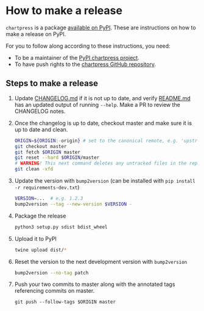 # How to make a release

`chartpress` is a package [available on
PyPI](https://pypi.org/project/chartpress/). These are instructions on how to
make a release on PyPI.

For you to follow along according to these instructions, you need:
- To be a maintainer of the [PyPI chartpress
  project](https://pypi.org/project/chartpress/).
- To have push rights to the [chartpress GitHub repository](https://github.com/jupyterhub/chartpress).

## Steps to make a release

1. Update [CHANGELOG.md](CHANGELOG.md) if it is not up to date,
   and verify [README.md](README.md) has an updated output of running `--help`.
   Make a PR to review the CHANGELOG notes.

1. Once the changelog is up to date, checkout master and make sure it is up to date and clean.

   ```bash
   ORIGIN=${ORIGIN:-origin} # set to the canonical remote, e.g. 'upstream' if 'origin' is not the official repo
   git checkout master
   git fetch $ORIGIN master
   git reset --hard $ORIGIN/master
   # WARNING! This next command deletes any untracked files in the repo
   git clean -xfd
   ```

1. Update the version with `bump2version` (can be installed with `pip install -r requirements-dev.txt`)

   ```bash
   VERSION=...  # e.g. 1.2.3
   bump2version --tag --new-version $VERSION -
   ```

1. Package the release

   ```bash
   python3 setup.py sdist bdist_wheel
   ```

1. Upload it to PyPI

   ```bash
   twine upload dist/*
   ```

1. Reset the version to the next development version with `bump2version`

   ```bash
   bump2version --no-tag patch
   ```

1. Push your two commits to master along with the annotated tags referencing
   commits on master.

   ```
   git push --follow-tags $ORIGIN master
   ```

